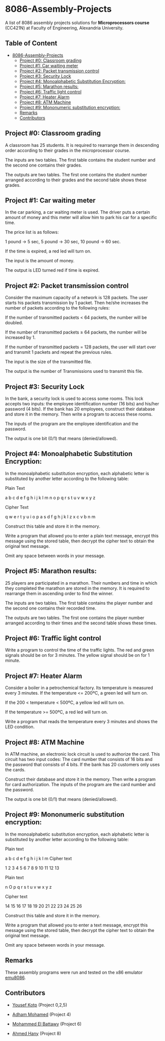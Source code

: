 # 8086-Assembly-Projects
A list of 8086 assembly projects solutions for **Microprocessors course** (CC421N) at Faculty of Engineering, Alexandria University.
## Table of Content
- [8086-Assembly-Projects](#8086-assembly-projects)
  * [Project #0: Classroom grading](#project-0-classroom-grading)
  * [Project #1: Car waiting meter](#project-1-car-waiting-meter)
  * [Project #2: Packet transmission control](#project-2-packet-transmission-control)
  * [Project #3: Security Lock](#project-3-security-lock)
  * [Project #4: Monoalphabetic Substitution Encryption:](#project-4-monoalphabetic-substitution-encryption)
  * [Project #5: Marathon results:](#project-5-marathon-results)
  * [Project #6: Traffic light control](#project-6-traffic-light-control)
  * [Project #7: Heater Alarm](#project-7-heater-alarm)
  * [Project #8: ATM Machine](#project-8-atm-machine)
  * [Project #9: Mononumeric substitution encryption:](#project-9-mononumeric-substitution-encryption)
  * [Remarks](#remarks)
  * [Contributors](#contributors)

## Project #0: Classroom grading
A classroom has 25 students. It is required to rearrange them in descending order according
to their grades in the microprocessor course.

The inputs are two tables. The first table contains the student number and the second one
contains their grades.

The outputs are two tables. The first one contains the student number arranged according to
their grades and the second table shows these grades.

## Project #1: Car waiting meter
In the car parking, a car waiting meter is used. The driver puts a certain amount of money and
this meter will allow him to park his car for a specific time.

The price list is as follows:

1 pound → 5 sec, 5 pound → 30 sec, 10 pound → 60 sec.

If the time is expired, a red led will turn on.

The input is the amount of money.

The output is LED turned red if time is expired.
## Project #2: Packet transmission control
Consider the maximum capacity of a network is 128 packets. The user starts his packets
transmission by 1 packet. Then he/she increases the number of packets according to the
following rules:

If the number of transmitted packets < 64 packets, the number will be doubled.

If the number of transmitted packets ≥ 64 packets, the number will be increased by 1.

If the number of transmitted packets = 128 packets, the user will start over and transmit 1
packets and repeat the previous rules.

The input is the size of the transmitted file.

The output is the number of Transmissions used to transmit this file.
## Project #3: Security Lock
In the bank, a security lock is used to access some rooms. This lock accepts two inputs: the
employee identification number (16 bits) and his/her password (4 bits). If the bank has 20
employees, construct their database and store it in the memory. Then write a program to
access these rooms.

The inputs of the program are the employee identification and the password.

The output is one bit (0/1) that means (denied/allowed).

## Project #4: Monoalphabetic Substitution Encryption:
In the monoalphabetic substitution encryption, each alphabetic letter is substituted by another
letter according to the following table:

Plain Text

a b c d e f g h i j k l m n o p q r s t u v w x y z

Cipher Text

q w e r t y u i o p a s d f g h j k l z x c v b n m

Construct this table and store it in the memory.

Write a program that allowed you to enter a plain text message, encrypt this message using
the stored table, then decrypt the cipher text to obtain the original text message.

Omit any space between words in your message.

## Project #5: Marathon results:
25 players are participated in a marathon. Their numbers and time in which they completed
the marathon are stored in the memory. It is required to rearrange them in ascending order to
find the winner.

The inputs are two tables. The first table contains the player number and the second one
contains their recorded time.

The outputs are two tables. The first one contains the player number arranged according to
their times and the second table shows these times.

## Project #6: Traffic light control
Write a program to control the time of the traffic lights. The red and green signals should be
on for 3 minutes. The yellow signal should be on for 1 minute. 
## Project #7: Heater Alarm
Consider a boiler in a petrochemical factory. Its temperature is measured every 3 minutes.
If the temperature <= 200ºC, a green led will turn on.

If the 200 < temperature < 500ºC, a yellow led will turn on.

If the temperature >= 500ºC, a red led will turn on.

Write a program that reads the temperature every 3 minutes and shows the LED condition.
## Project #8: ATM Machine
In ATM machine, an electronic lock circuit is used to authorize the card. This circuit has two
input codes: The card number that consists of 16 bits and the password that consists of 4 bits.
If the bank has 20 customers only uses the cards. 

Construct their database and store it in the memory. Then write a program for card authorization.
The inputs of the program are the card number and the password.

The output is one bit (0/1) that means (denied/allowed).
## Project #9: Mononumeric substitution encryption:
In the monoalphabetic substitution encryption, each alphabetic letter is substituted by another
letter according to the following table:

Plain text

a b c d e f g h i j k l m
Cipher text

1 2 3 4 5 6 7 8 9 10 11 12 13

Plain text

n O p q r s t u v w x y z

Cipher text

14 15 16 17 18 19 20 21 22 23 24 25 26

Construct this table and store it in the memory.

Write a program that allowed you to enter a text message, encrypt this message using the
stored table, then decrypt the cipher text to obtain the original text message.

Omit any space between words in your message.

## Remarks
These assembly programs were run and tested on the x86 emulator [emu8086](https://emu8086.en.lo4d.com/windows#:~:text=Tutorial....-,Emu8086%20is%20a%20Microprocessor%20Emulator%20with%20an%20integrated%208086%20Assembler,memory%20and%20input%2Foutput%20devices.).

## Contributors
* [Yousef Kotp](https://github.com/yousefkotp) (Project 0,2,5)

* [Adham Mohamed](https://github.com/adhammohamed1) (Project 4)

* [Mohammed El Battawy](https://github.com/MohamedBattawy) (Project 6)

* [Ahmed Hany](https://github.com/ahmedhany2001) (Project 8)

